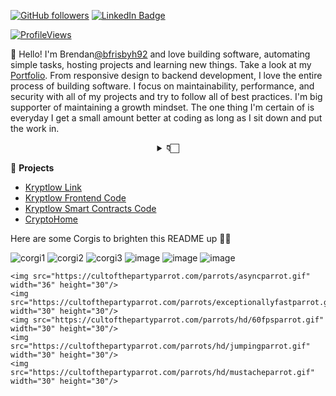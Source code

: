 <!-- # 👨🏻‍💻 [Anurag Singh](https://anuragsingh.dev) [@ashleymavericks](https://anuragsingh.dev)
 -->
 

[![GitHub followers](https://img.shields.io/github/followers/ashleymavericks?label=Follow&style=social)](https://github.com/bfrisbyh92/?tab=follow)
[![LinkedIn Badge](https://img.shields.io/badge/-LinkedIn-blue?style=social&logo=Linkedin&logoColor=blue&link=https://www.linkedin.com/in/brendan-frisby/)](https://www.linkedin.com/in/brendan-frisby/)



[![ProfileViews](https://komarev.com/ghpvc/?username=bfrisbyh92&color=red&style=flat)](https://komarev.com/ghpvc/?username=bfrisbyh92)

:wave: Hello! I'm Brendan[@bfrisbyh92](https://github.com/bfrisbyh92) and love building software, automating simple tasks, hosting projects and learning new things. Take a look at my [Portfolio](https://brendanfrisby.netlify.app/). From responsive design to backend development, I love the entire process of building software. I focus on maintainability, performance, and security with all of my projects and try to follow all of best practices. I'm big supporter of maintaining a growth mindset. The one thing I'm certain of is everyday I get a small amount better at coding as long as I sit down and put the work in.

<div align="center">
    <details>
        <summary><b>👇🏻</b></summary>
    <br>
        
<img src="https://metrics.lecoq.io/bfrisbyh92?template=classic&isocalendar=1&followup=1&tweets=1&achievements=1&isocalendar.duration=half-year&followup.sections=repositories&followup.indepth=false&achievements.threshold=C&achievements.secrets=true&achievements.display=detailed&achievements.limit=0&achievements.ignored=follower%2C%20gister%2C%20member%2C%20forker%2C%20inspirer%2C%20influencer%2C%20worker&tweets.attachments=false&tweets.limit=2&tweets.user=bfrisbyh92&config.timezone=America%2FKolkata">
    </details>
</div>

<!-- START OF PROFILE STACK, DO NOT REMOVE -->
 🚀 **Projects** 
- [Kryptlow Link](https://kryptlow.netlify.app/)
- [Kryptlow Frontend Code](https://github.com/bfrisbyh92/Krypto-web3.0)
- [Kryptlow Smart Contracts Code](https://github.com/bfrisbyh92/Web3.0-App)
- [CryptoHome](https://homecrypto.netlify.app/)



<!-- END OF PROFILE STACK, DO NOT REMOVE -->

Here are some Corgis to brighten this README up 🤪🤪

![corgi1](https://user-images.githubusercontent.com/65681974/179368059-bdb8fe81-8104-49da-a4d6-1f8ad59710ef.png)
![corgi2](https://user-images.githubusercontent.com/65681974/179368161-8c9be285-25c2-4933-a781-c6b38a8da5e5.png)
![corgi3](https://user-images.githubusercontent.com/65681974/179368185-52564340-4369-4f71-a16e-862ecbbd279b.png)
![image](https://user-images.githubusercontent.com/65681974/179368196-41c66f38-0f35-4640-8a8c-7ffc009fd8ee.png)
![image](https://user-images.githubusercontent.com/65681974/179368207-c1a499e1-b29f-4c32-a18a-34cd3241fdac.png)
![image](https://user-images.githubusercontent.com/65681974/179368226-fcb78906-9a77-4ff9-8a43-0d5ebd7a3544.png)

   
    <img src="https://cultofthepartyparrot.com/parrots/asyncparrot.gif" width="36" height="30"/>
    <img src="https://cultofthepartyparrot.com/parrots/exceptionallyfastparrot.gif" width="30" height="30"/>
    <img src="https://cultofthepartyparrot.com/parrots/hd/60fpsparrot.gif" width="30" height="30"/>
    <img src="https://cultofthepartyparrot.com/parrots/hd/jumpingparrot.gif" width="30" height="30"/>
    <img src="https://cultofthepartyparrot.com/parrots/hd/mustacheparrot.gif" width="30" height="30"/>
</div>
